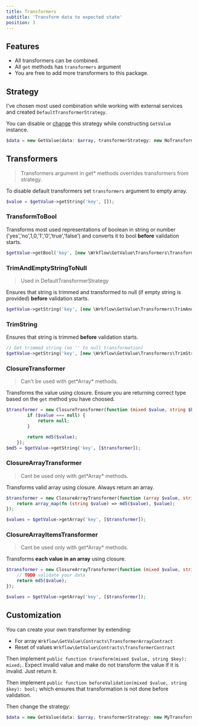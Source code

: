 ```yaml
---
title: Transformers
subtitle: 'Transform data to expected state'
position: 3
---
```


## Features

- All transformers can be combined.
- All `get` methods has `transformers` argument
- You are free to add more transformers to this package.

## Strategy

I've chosen most used combination while working with external services and created `DefaultTransformerStrategy`.

You can disable or [change](#customization) this strategy while constructing `GetValue` instance.

```php
$data = new GetValue(data: $array, transformerStrategy: new NoTransformerStrategy());
```

## Transformers

> Transformers argument in get* methods overrides transformers from strategy. 

To disable default transformers set `transformers` argument to empty array.

```php
$value = $getValue->getString('key', []);
```

### TransformToBool

Transforms most used representations of boolean in string or number ('yes','no',1,0,'1','0','true','false') and converts
it to bool **before** validation starts.

```php
$getValue->getBool('key', [new \Wrkflow\GetValue\Transformers\TransformToBool()]);
```

### TrimAndEmptyStringToNull

> Used in DefaultTransformerStrategy

Ensures that string is trimmed and transformed to null (if empty string is provided) **before** validation starts.

```php
$getValue->getString('key', [new \Wrkflow\GetValue\Transformers\TrimAndEmptyStringToNull()]);
```

### TrimString

Ensures that string is trimmed **before** validation starts.

```php
// Get trimmed string (no '' to null transformation)
$getValue->getString('key', [new \Wrkflow\GetValue\Transformers\TrimString()]);
```

### ClosureTransformer

> Can't be used with get\*Array\* methods.

Transforms the value using closure. Ensure you are returning correct type based on the `get` method you have choosed.

```php
$transformer = new ClosureTransformer(function (mixed $value, string $key): ?string {
        if ($value === null) {
            return null;
        }

        return md5($value);
    });
$md5 = $getValue->getString('key', [$transformer]);
```

### ClosureArrayTransformer

> Cant be used only with get\*Array\* methods.

Transforms valid array using closure. Always return an array.

```php
$transformer = new ClosureArrayTransformer(function (array $value, string $key): array {
    return array_map(fn (string $value) => md5($value), $value);
});

$values = $getValue->getArray('key', [$transformer]);
```

### ClosureArrayItemsTransformer

> Cant be used only with get\*Array\* methods.

Transforms **each value in an array** using closure.

```php
$transformer = new ClosureArrayTransformer(function (mixed $value, string $key): array {
    // TODO validate your data
    return md5($value);
});

$values = $getValue->getArray('key', [$transformer]);
```

## Customization

You can create your own transformer by extending:

- For array `Wrkflow\GetValue\Contracts\TransformerArrayContract`
- Reset of values `Wrkflow\GetValue\Contracts\TransformerContract`

Then implement `public function transform(mixed $value, string $key): mixed;`. Expect invalid value and make do not
transform the value if it is invalid. Just return it. 

Then implement `public function beforeValidation(mixed $value, string $key): bool;` which ensures that transformation
is not done before validation. 

Then change the strategy:

```php
$data = new GetValue(data: $array, transformerStrategy: new MyTransformerStrategy());
```

